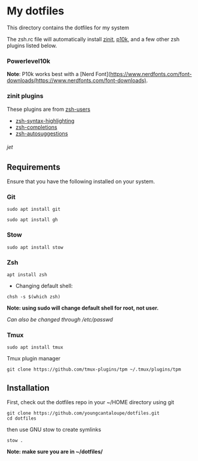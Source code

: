 # My dotfiles

This directory contains the dotfiles for my system

The zsh.rc file will automatically install [zinit](https://github.com/zdharma-continuum/zinit), [p10k](https://github.com/romkatv/powerlevel10k?tab=readme-ov-file#installation), and a few other zsh plugins listed below. 
### Powerlevel10k

**Note**: P10k works best with a [Nerd Font](https://www.nerdfonts.com/font-downloads(https://www.nerdfonts.com/font-downloads).

### zinit plugins

These plugins are from [zsh-users](https://github.com/zsh-users)

- [zsh-syntax-highlighting](https://github.com/zsh-users/zsh-syntax-highlighting)
- [zsh-completions](https://github.com/zsh-users/zsh-completions)
- [zsh-autosuggestions](https://github.com/zsh-users/zsh-autosuggestions)

###### jet
## Requirements

Ensure that you have the following installed on your system. 
### Git

```
sudo apt install git
```
```
sudo apt install gh
```

### Stow

```
sudo apt install stow
```

### Zsh

```
apt install zsh
```
- Changing default shell:
```
chsh -s $(which zsh)
```
**Note: using sudo will change default shell for root, not user.**

*Can also be changed through /etc/passwd*

### Tmux

```
sudo apt install tmux
```

Tmux plugin manager

```
git clone https://github.com/tmux-plugins/tpm ~/.tmux/plugins/tpm
```
## Installation

First, check out the dotfiles repo in your ~/HOME directory using git

```
git clone https://github.com/youngcantaloupe/dotfiles.git
cd dotfiles
```

then use GNU stow to create symlinks

```
stow .
```
**Note: make sure you are in ~/dotfiles/**
